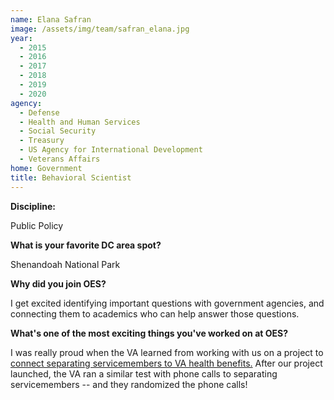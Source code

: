 ```yaml
---
name: Elana Safran
image: /assets/img/team/safran_elana.jpg
year: 
  - 2015
  - 2016
  - 2017
  - 2018
  - 2019
  - 2020
agency:
  - Defense
  - Health and Human Services
  - Social Security
  - Treasury
  - US Agency for International Development
  - Veterans Affairs
home: Government
title: Behavioral Scientist
---
```


**Discipline:**

Public Policy

**What is your favorite DC area spot?**

Shenandoah National Park

**Why did you join OES?**

I get excited identifying important questions with government agencies, and connecting them to academics who can help answer those questions.

**What's one of the most exciting things you've worked on at OES?**

I was really proud when the VA learned from working with us on a project to <a href="https://oes.gsa.gov/projects/va-health-care-benefits/">connect separating servicemembers to VA health benefits.</a> After our project launched, the VA ran a similar test with phone calls to separating servicemembers -- and they randomized the phone calls! 
